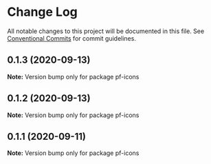 # Change Log

All notable changes to this project will be documented in this file.
See [Conventional Commits](https://conventionalcommits.org) for commit guidelines.

## 0.1.3 (2020-09-13)

**Note:** Version bump only for package pf-icons





## 0.1.2 (2020-09-13)

**Note:** Version bump only for package pf-icons





## 0.1.1 (2020-09-11)

**Note:** Version bump only for package pf-icons
